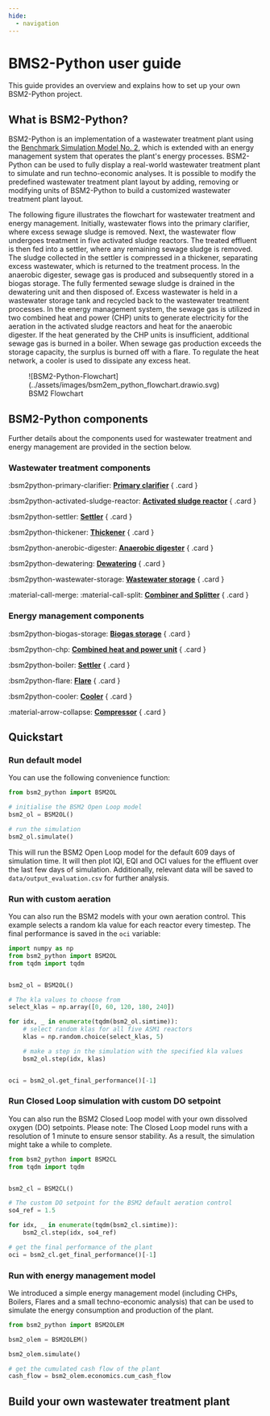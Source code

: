 ```yaml
---
hide:
  - navigation
---
```


# BMS2-Python user guide

This guide provides an overview and explains how to set up your own BSM2-Python project.


## What is BSM2-Python?

BSM2-Python is an implementation of a wastewater treatment plant using the [Benchmark Simulation Model No. 2],
which is extended with an energy management system that operates the plant's energy processes. BSM2-Python can be used to
fully display a real-world wastewater treatment plant to simulate and run techno-economic analyses. It is possible to
modify the predefined wastewater treatment plant layout by adding, removing or modifying units of BSM2-Python to build a
customized wastewater treatment plant layout.

The following figure illustrates the flowchart for wastewater treatment and energy management.
Initially, wastewater flows into the primary clarifier, where excess sewage sludge is removed. Next, the wastewater flow
undergoes treatment in five activated sludge reactors. The treated effluent is then fed into a settler, where any
remaining sewage sludge is removed.
The sludge collected in the settler is compressed in a thickener, separating excess wastewater, which is returned to the
treatment process. In the anaerobic digester, sewage gas is produced and subsequently stored in a biogas storage.
The fully fermented sewage sludge is drained in the dewatering unit and then disposed of. Excess wastewater is held in a wastewater storage tank and recycled back to the wastewater treatment processes.
In the energy management system, the sewage gas is utilized in two combined heat and power (CHP) units to generate
electricity for the aeration in the activated sludge reactors and heat for the anaerobic digester. If the heat generated
by the CHP units is insufficient, additional sewage gas is burned in a boiler. When sewage gas production exceeds the
storage capacity, the surplus is burned off with a flare. To regulate the heat network, a cooler is used to
dissipate any excess heat.

<figure markdown="span">
  ![BSM2-Python-Flowchart](../assets/images/bsm2em_python_flowchart.drawio.svg)
  <figcaption>BSM2 Flowchart</figcaption>
</figure>


## BSM2-Python components

Further details about the components used for wastewater treatment and energy management are provided in the section below.

### Wastewater treatment components

<div class="grid" markdown>

:bsm2python-primary-clarifier: __[Primary clarifier](/user_guide/wwt_components/primary_clarifier)__
{ .card }

:bsm2python-activated-sludge-reactor: __[Activated sludge reactor](/user_guide/wwt_components/activated_sludge_reactor)__
{ .card }

:bsm2python-settler: __[Settler](/user_guide/wwt_components/settler)__
{ .card }

:bsm2python-thickener: __[Thickener](/user_guide/wwt_components/thickener)__
{ .card }

:bsm2python-anerobic-digester: __[Anaerobic digester](/user_guide/wwt_components/anaerobic_digester)__
{ .card }

:bsm2python-dewatering: __[Dewatering](/user_guide/wwt_components/dewatering)__
{ .card }

:bsm2python-wastewater-storage: __[Wastewater storage](/user_guide/wwt_components/wastewater_storage)__
{ .card }

:material-call-merge: :material-call-split: __[Combiner and Splitter](/user_guide/wwt_components/combiner_and_splitter)__
{ .card }
</div>


### Energy management components

<div class="grid" markdown>

:bsm2python-biogas-storage: __[Biogas storage](/user_guide/em_components/biogas_storage)__
{ .card }

:bsm2python-chp: __[Combined heat and power unit](/user_guide/em_components/chp)__
{ .card }

:bsm2python-boiler: __[Settler](/user_guide/wwt_components/settler)__
{ .card }

:bsm2python-flare: __[Flare](/user_guide/em_components/flare)__
{ .card }

:bsm2python-cooler: __[Cooler](/user_guide/em_components/cooler)__
{ .card }

:material-arrow-collapse: __[Compressor](/user_guide/em_components/compressor)__
{ .card }
</div>


## Quickstart

### Run default model

You can use the following convenience function:

```python
from bsm2_python import BSM2OL

# initialise the BSM2 Open Loop model
bsm2_ol = BSM2OL()

# run the simulation
bsm2_ol.simulate()
```

This will run the BSM2 Open Loop model for the default 609 days of simulation time.
It will then plot IQI, EQI and OCI values for the effluent over the last few days of simulation.
Additionally, relevant data will be saved to `data/output_evaluation.csv` for further analysis.

### Run with custom aeration

You can also run the BSM2 models with your own aeration control.
This example selects a random kla value for each reactor every timestep.
The final performance is saved in the `oci` variable:

```python
import numpy as np
from bsm2_python import BSM2OL
from tqdm import tqdm


bsm2_ol = BSM2OL()

# The kla values to choose from
select_klas = np.array([0, 60, 120, 180, 240])

for idx, _ in enumerate(tqdm(bsm2_ol.simtime)):
    # select random klas for all five ASM1 reactors
    klas = np.random.choice(select_klas, 5)

    # make a step in the simulation with the specified kla values
    bsm2_ol.step(idx, klas)


oci = bsm2_ol.get_final_performance()[-1]
```

### Run Closed Loop simulation with custom DO setpoint
You can also run the BSM2 Closed Loop model with your own dissolved oxygen (DO) setpoints.
Please note: The Closed Loop model runs with a resolution of 1 minute to ensure sensor stability. 
As a result, the simulation might take a while to complete.

```python
from bsm2_python import BSM2CL
from tqdm import tqdm


bsm2_cl = BSM2CL()

# The custom DO setpoint for the BSM2 default aeration control
so4_ref = 1.5

for idx, _ in enumerate(tqdm(bsm2_cl.simtime)):
    bsm2_cl.step(idx, so4_ref)

# get the final performance of the plant
oci = bsm2_cl.get_final_performance()[-1]
```

### Run with energy management model
We introduced a simple energy management model (including CHPs, Boilers, Flares and a small techno-economic analysis)
that can be used to simulate the energy consumption and production of the plant.

```python
from bsm2_python import BSM2OLEM

bsm2_olem = BSM2OLEM()

bsm2_olem.simulate()

# get the cumulated cash flow of the plant
cash_flow = bsm2_olem.economics.cum_cash_flow
```


## Build your own wastewater treatment plant


[Benchmark Simulation Model No. 2]: https://iwaponline.com/ebooks/book-pdf/650794/wio9781780401171.pdf
